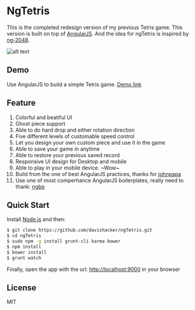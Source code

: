 # NgTetris
This is the completed redesign version of my previous Tetris game. This version is built on top of [AngularJS](https://angularjs.org/). And the idea for ngTetris is inspired by [ng-2048](http://ng2048.github.io/).

![alt text](https://s3.amazonaws.com/ngtetrisresource/ngtetris.png "Game Play")

## Demo
Use AngularJS to build a simple Tetris game. [Demo link](http://ngtetris.com)

## Feature
1. Colorful and beatiful UI
2. Ghost piece support
3. Able to do hard drop and either rotation direction
4. Five different levels of customable speed control
5. Let you design your own custom piece and use it in the game
6. Able to save your game in anytime
7. Able to restore your previous saved record
8. Responsive UI design for Desktop and mobile
9. Able to play in your mobile device. ~Wow~
10. Build from the one of best AngularJS practices, thanks for [johnpapa](https://github.com/johnpapa/angularjs-styleguide)
11. Use one of most comperhance AngularJS boilerplates, really need to thank: [ngbp](https://github.com/ngbp/ngbp)

## Quick Start
Install [Node.js](http://nodejs.org) and then:

```sh
$ git clone https://github.com/davishacker/ngTetris.git
$ cd ngTetris
$ sudo npm -g install grunt-cli karma bower
$ npm install
$ bower install
$ grunt watch
```

Finally, open the app with the url: [http://localhost:9000](http://localhost:9000) in your browser

## License
MIT
